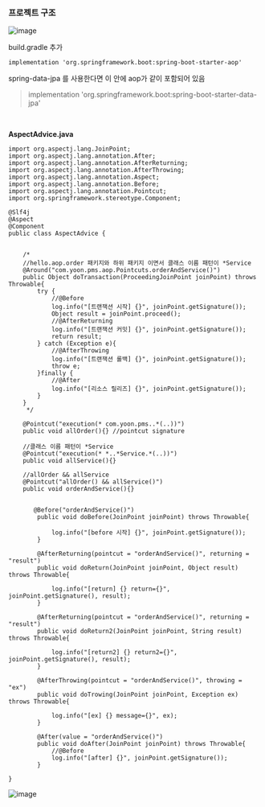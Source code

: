 ### 프로젝트 구조
![image](https://user-images.githubusercontent.com/57785267/164397270-c6412c97-f402-4644-92b2-134aae49f1b9.png)

build.gradle 추가

	implementation 'org.springframework.boot:spring-boot-starter-aop'

spring-data-jpa 를 사용한다면 이 안에 aop가 같이 포함되어 있음

> implementation 'org.springframework.boot:spring-boot-starter-data-jpa'


<br>



   
   
**AspectAdvice.java**   

```
import org.aspectj.lang.JoinPoint; 
import org.aspectj.lang.annotation.After;
import org.aspectj.lang.annotation.AfterReturning;
import org.aspectj.lang.annotation.AfterThrowing;
import org.aspectj.lang.annotation.Aspect;
import org.aspectj.lang.annotation.Before;
import org.aspectj.lang.annotation.Pointcut;
import org.springframework.stereotype.Component;

@Slf4j
@Aspect
@Component
public class AspectAdvice {
	
	
    /*
    //hello.aop.order 패키지와 하위 패키지 이면서 클래스 이름 패턴이 *Service
    @Around("com.yoon.pms.aop.Pointcuts.orderAndService()")
    public Object doTransaction(ProceedingJoinPoint joinPoint) throws Throwable{
        try {
            //@Before
            log.info("[트랜잭션 시작] {}", joinPoint.getSignature());
            Object result = joinPoint.proceed();
            //@AfterReturning
            log.info("[트랜잭션 커밋] {}", joinPoint.getSignature());
            return result;
        } catch (Exception e){
            //@AfterThrowing
            log.info("[트랜잭션 롤백] {}", joinPoint.getSignature());
            throw e;
        }finally {
            //@After
            log.info("[리소스 릴리즈] {}", joinPoint.getSignature());
        }
    }
     */
	
    @Pointcut("execution(* com.yoon.pms..*(..))")
    public void allOrder(){} //pointcut signature

    //클래스 이름 패턴이 *Service
    @Pointcut("execution(* *..*Service.*(..))")
    public void allService(){}

    //allOrder && allService
    @Pointcut("allOrder() && allService()")
    public void orderAndService(){}
	
	
	   @Before("orderAndService()")
	    public void doBefore(JoinPoint joinPoint) throws Throwable{

	        log.info("[before 시작] {}", joinPoint.getSignature());
	    }

	    @AfterReturning(pointcut = "orderAndService()", returning = "result")
	    public void doReturn(JoinPoint joinPoint, Object result) throws Throwable{

	        log.info("[return] {} return={}", joinPoint.getSignature(), result);
	    }

	    @AfterReturning(pointcut = "orderAndService()", returning = "result")
	    public void doReturn2(JoinPoint joinPoint, String result) throws Throwable{

	        log.info("[return2] {} return2={}", joinPoint.getSignature(), result);
	    }

	    @AfterThrowing(pointcut = "orderAndService()", throwing = "ex")
	    public void doTrowing(JoinPoint joinPoint, Exception ex) throws Throwable{

	        log.info("[ex] {} message={}", ex);
	    }

	    @After(value = "orderAndService()")
	    public void doAfter(JoinPoint joinPoint) throws Throwable{
	        //@Before
	        log.info("[after] {}", joinPoint.getSignature());
	    }

}
```

![image](https://user-images.githubusercontent.com/57785267/164400982-b769e3b0-7705-4979-9165-e5b906891eae.png)

   
   
   
   

